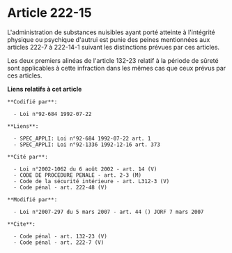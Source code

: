 # Article 222-15

L'administration de substances nuisibles ayant porté atteinte à l'intégrité physique ou psychique d'autrui est punie des
peines mentionnées aux articles 222-7 à 222-14-1 suivant les distinctions prévues par ces articles. 

Les deux premiers alinéas de l'article 132-23 relatif à la période de sûreté sont applicables à cette infraction dans les
mêmes cas que ceux prévus par ces articles.

**Liens relatifs à cet article**

	**Codifié par**:

	  - Loi n°92-684 1992-07-22

	**Liens**:

	  - SPEC_APPLI: Loi n°92-684 1992-07-22 art. 1
	  - SPEC_APPLI: Loi n°92-1336 1992-12-16 art. 373

	**Cité par**:

	  - Loi n°2002-1062 du 6 août 2002 - art. 14 (V)
	  - CODE DE PROCEDURE PENALE - art. 2-3 (M)
	  - Code de la sécurité intérieure - art. L312-3 (V)
	  - Code pénal - art. 222-48 (V)

	**Modifié par**:

	  - Loi n°2007-297 du 5 mars 2007 - art. 44 () JORF 7 mars 2007

	**Cite**:

	  - Code pénal - art. 132-23 (V)
	  - Code pénal - art. 222-7 (V)
